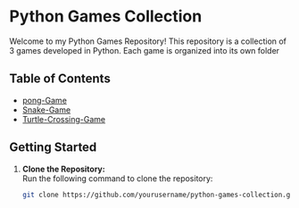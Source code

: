 # Python Games Collection

Welcome to my Python Games Repository! This repository is a collection of 3 games developed in Python. Each game is organized into its own folder 

## Table of Contents

-  [pong-Game](pong-Game)
-  [Snake-Game](Snake-Game)
-  [Turtle-Crossing-Game](Turtle-Crossing-Game)

## Getting Started

1. **Clone the Repository:**  
   Run the following command to clone the repository:
   ```bash
   git clone https://github.com/yourusername/python-games-collection.git
